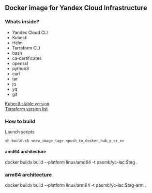 ## Docker image for Yandex Cloud Infrastructure
### Whats inside?
- Yandex Cloud CLI
- Kubectl
- Helm
- Terraform CLI
- bash
- ca-certificates
- openssl
- python3
- curl
- tar
- jq
- yq
- git

[Kubectl stable version](https://dl.k8s.io/release/stable.txt)  
[Terraform version list](https://releases.hashicorp.com/terraform/)

### How to build
Launch scripts
```
sh build.sh <new_image_tag> <push_to_docker_hub_y_or_n>
```

#### amd64 architecture 
docker buildx build --platform linux/amd64 -t paomb/yc-iac:$tag  .
### arm64 architecture
docker buildx build --platform linux/arm64 -t paomb/yc-iac:$tag-arm  .